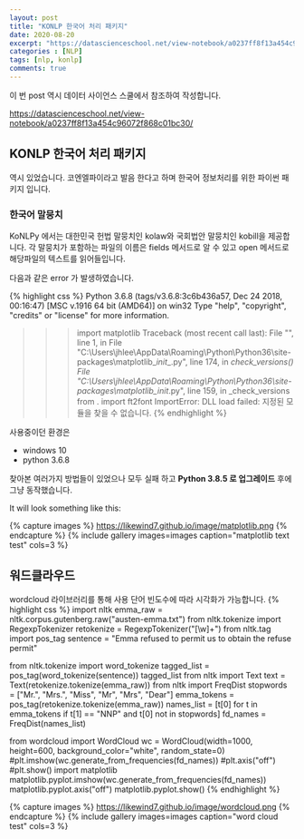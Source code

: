 ```yaml
---
layout: post
title: "KONLP 한국어 처리 패키지"
date: 2020-08-20
excerpt: "https://datascienceschool.net/view-notebook/a0237ff8f13a454c96072f868c01bc30/"
categories : [NLP]
tags: [nlp, konlp]
comments: true
---
```




이 번 post 역시 데이터 사이언스 스쿨에서 참조하여 작성합니다.

<https://datascienceschool.net/view-notebook/a0237ff8f13a454c96072f868c01bc30/>



## KONLP 한국어 처리 패키지

역시 있었습니다. 코엔엘파이라고 발음 한다고 하며 한국어 정보처리를 위한 파이썬 패키지 입니다.



### 한국어 말뭉치
KoNLPy 에서는 대한민국 헌법 말뭉치인 kolaw와 국회법안 말뭉치인 kobill을 제공합니다. 각 말뭉치가 포함하는 파일의 이름은 fields 메서드로 알 수 있고 open 메서드로 해당파일의 텍스트를 읽어들입니다.

다음과 같은 error 가 발생하였습니다.

{% highlight css %}
Python 3.6.8 (tags/v3.6.8:3c6b436a57, Dec 24 2018, 00:16:47) [MSC v.1916 64 bit (AMD64)] on win32
Type "help", "copyright", "credits" or "license" for more information.
>>> import matplotlib
Traceback (most recent call last):
  File "<stdin>", line 1, in <module>
  File "C:\Users\jhlee\AppData\Roaming\Python\Python36\site-packages\matplotlib\__init__.py", line 174, in <module>
    _check_versions()
  File "C:\Users\jhlee\AppData\Roaming\Python\Python36\site-packages\matplotlib\__init__.py", line 159, in _check_versions
    from . import ft2font
ImportError: DLL load failed: 지정된 모듈을 찾을 수 없습니다.
{% endhighlight %}

사용중이던 환경은 
- windows 10
- python 3.6.8

찾아본 여러가지 방법들이 있었으나 모두 실패 하고 **Python 3.8.5 로 업그레이드** 후에 그냥 동작했습니다.

It will look something like this:

{% capture images %}
	https://likewind7.github.io/image/matplotlib.png
{% endcapture %}
{% include gallery images=images caption="matplotlib text test" cols=3 %}




## 워드클라우드

wordcloud 라이브러리를 통해 사용 단어 빈도수에 따라 시각화가 가능합니다.
{% highlight css %}
import nltk
emma_raw = nltk.corpus.gutenberg.raw("austen-emma.txt")
from nltk.tokenize import RegexpTokenizer
retokenize = RegexpTokenizer("[\w]+")
from nltk.tag import pos_tag
sentence = "Emma refused to permit us to obtain the refuse permit"

from nltk.tokenize import word_tokenize
tagged_list = pos_tag(word_tokenize(sentence))
tagged_list
from nltk import Text
text = Text(retokenize.tokenize(emma_raw))
from nltk import FreqDist
stopwords = ["Mr.", "Mrs.", "Miss", "Mr", "Mrs", "Dear"]
emma_tokens = pos_tag(retokenize.tokenize(emma_raw))
names_list = [t[0] for t in emma_tokens if t[1] == "NNP" and t[0] not in stopwords]
fd_names = FreqDist(names_list)

from wordcloud import WordCloud
wc = WordCloud(width=1000, height=600, background_color="white", random_state=0)
#plt.imshow(wc.generate_from_frequencies(fd_names))
#plt.axis("off")
#plt.show()
import matplotlib
matplotlib.pyplot.imshow(wc.generate_from_frequencies(fd_names))
matplotlib.pyplot.axis("off")
matplotlib.pyplot.show()
{% endhighlight %}

{% capture images %}
	https://likewind7.github.io/image/wordcloud.png
{% endcapture %}
{% include gallery images=images caption="word cloud test" cols=3 %}